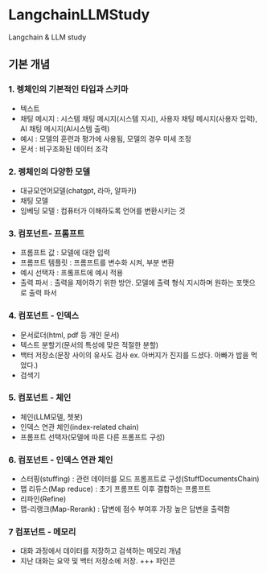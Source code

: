 # LangchainLLMStudy
Langchain & LLM study

## 기본 개념

### 1. 렝체인의 기본적인 타입과 스키마
- 텍스트
- 채팅 메시지 : 시스템 채팅 메시지(시스템 지시), 사용자 채팅 메시지(사용자 입력), AI 채팅 메시지(AI시스템 출력)
- 예시 : 모델의 훈련과 평가에 사용됨, 모델의 경우 미세 조정
- 문서 : 비구조화된 데이터 조각

### 2. 렝체인의 다양한 모델
- 대규모언어모델(chatgpt, 라마, 알파카)
- 채팅 모델
- 임베딩 모델 : 컴퓨터가 이해하도록 언어를 변환시키는 것

### 3. 컴포넌트- 프롬프트 
- 프롬프트 값 : 모델에 대한 입력
- 프롬프트 템플릿 : 프롬프트를 변수화 시켜, 부분 변환
- 예시 선택자 : 프롴프트에 예시 적용
- 출력 파서 : 출력을 제어하기 위한 방안. 모델에 출력 형식 지시하며 원하는 포맷으로 출력 파서

### 4. 컴포넌트 - 인덱스
- 문서로더(html, pdf 등 개인 문서)
- 텍스트 분할기(문서의 특성에 맞은 적절한 분할)
- 백터 저장소(문장 사이의 유사도 검사 ex. 아버지가 진지를 드셨다. 아빠가 밥을 먹었다.)
- 검색기

### 5. 컴포넌트 - 체인
- 체인(LLM모델, 쳇봇)
- 인덱스 연관 체인(index-related chain)
- 프롬프트 선택자(모델에 따른 다른 프롬프트 구성)

### 6. 컴포넌트 - 인덱스 연관 체인 
- 스터핑(stuffing) : 관련 데이터를 모드 프롬프트로 구성(StuffDocumentsChain)
- 맵 리듀스(Map reduce) : 초기 프롬프트 이후 결합하는 프롬프트
- 리파인(Refine) 
- 맵-리랭크(Map-Rerank) : 답변에 점수 부여후 가장 높은 답변을 출력함

### 7 컴포넌트 - 메모리
- 대화 과정에서 데이터를 저장하고 검색하는 메모리 개념
- 지난 대화는 요약 및 백터 저장소에 저장.
+++ 파인콘
